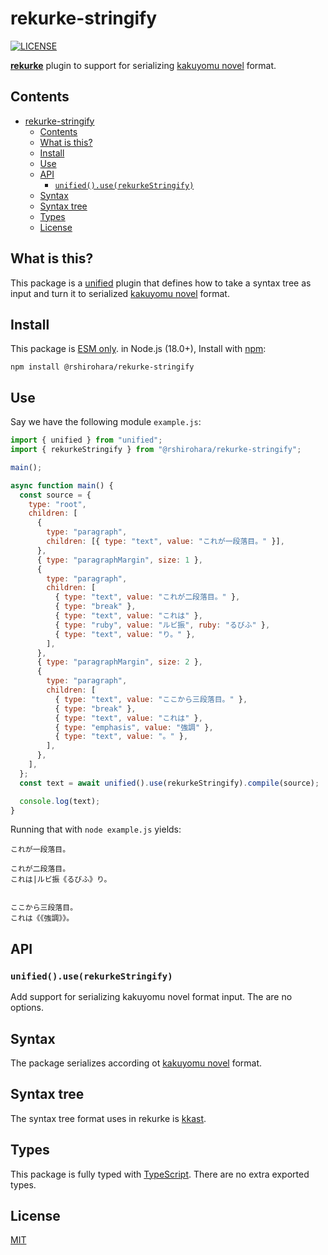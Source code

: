 # rekurke-stringify

[![LICENSE][license-badge]][license]

[**rekurke**][rekurke] plugin to support for serializing
[kakuyomu novel][kakuyomu-novel] format.

## Contents

- [rekurke-stringify](#rekurke-stringify)
  - [Contents](#contents)
  - [What is this?](#what-is-this)
  - [Install](#install)
  - [Use](#use)
  - [API](#api)
    - [`unified().use(rekurkeStringify)`](#unifieduserekurkestringify)
  - [Syntax](#syntax)
  - [Syntax tree](#syntax-tree)
  - [Types](#types)
  - [License](#license)

## What is this?

This package is a [unified][] plugin that defines how to take a syntax tree as input and turn it to serialized [kakuyomu novel][kakuyomu-novel] format.

## Install

This package is [ESM only](https://gist.github.com/sindresorhus/a39789f98801d908bbc7ff3ecc99d99c).
in Node.js (18.0+), Install with [npm][]:

```shell
npm install @rshirohara/rekurke-stringify
```

## Use

Say we have the following module `example.js`:

```js
import { unified } from "unified";
import { rekurkeStringify } from "@rshirohara/rekurke-stringify";

main();

async function main() {
  const source = {
    type: "root",
    children: [
      {
        type: "paragraph",
        children: [{ type: "text", value: "これが一段落目。" }],
      },
      { type: "paragraphMargin", size: 1 },
      {
        type: "paragraph",
        children: [
          { type: "text", value: "これが二段落目。" },
          { type: "break" },
          { type: "text", value: "これは" },
          { type: "ruby", value: "ルビ振", ruby: "るびふ" },
          { type: "text", value: "り。" },
        ],
      },
      { type: "paragraphMargin", size: 2 },
      {
        type: "paragraph",
        children: [
          { type: "text", value: "ここから三段落目。" },
          { type: "break" },
          { type: "text", value: "これは" },
          { type: "emphasis", value: "強調" },
          { type: "text", value: "。" },
        ],
      },
    ],
  };
  const text = await unified().use(rekurkeStringify).compile(source);

  console.log(text);
}
```

Running that with `node example.js` yields:

```text
これが一段落目。

これが二段落目。
これは|ルビ振《るびふ》り。


ここから三段落目。
これは《《強調》》。
```

## API

### `unified().use(rekurkeStringify)`

Add support for serializing kakuyomu novel format input.
The are no options.

## Syntax

The package serializes according ot [kakuyomu novel][kakuyomu-novel] format.

## Syntax tree

The syntax tree format uses in rekurke is [kkast][].

## Types

This package is fully typed with [TypeScript][].
There are no extra exported types.

## License

[MIT][License]

<!-- Link definitions -->

[kakuyomu-novel]: https://kakuyomu.jp
[kkast]: ../kkast
[license-badge]: https://img.shields.io/github/license/RShirohara/unified-webnovel
[license]: ./LICENSE.md
[npm]: https://docs.npmjs.com/cli/install
[rekurke]: ../rekurke
[typescript]: https://www.typescriptlang.org
[unified]: https://github.com/unifiedjs/unified

